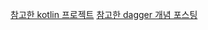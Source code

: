 [참고한 kotlin 프로젝트](https://github.com/amanjeetsingh150/kotlin-android-examples)
[참고한 dagger 개념 포스팅](https://medium.com/@jason_kim/tasting-dagger-2-on-android-%EB%B2%88%EC%97%AD-632e727a7998)